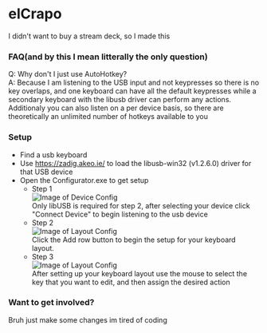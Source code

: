 # elCrapo
I didn't want to buy a stream deck, so I made this

### FAQ(and by this I mean litterally the only question)
Q: Why don't I just use AutoHotkey?  
A: Because I am listening to the USB input and not keypresses so there is no key overlaps, and one keyboard can have all the default keypresses while a secondary keyboard with the libusb driver can perform any actions. Additionaly you can also listen on a per device basis, so there are theoretically an unlimited number of hotkeys available to you 

### Setup
- Find a usb keyboard
- Use https://zadig.akeo.ie/ to load the libusb-win32 (v1.2.6.0) driver for that USB device
- Open the Configurator.exe to get setup
  - Step 1   
![Image of Device Config](https://imgur.com/z5RynJP.jpg)  
  Only libUSB is required for step 2, after selecting your device click "Connect Device" to begin listening to the usb device
  - Step 2  
![Image of Layout Config](https://imgur.com/ope14xe.jpg)  
  Click the Add row button to begin the setup for your keyboard layout. 
  - Step 3  
![Image of Layout Config](https://imgur.com/Y0Rq7rJ.jpg)  
  After setting up your keyboard layout use the mouse to select the key that you want to edit, and then assign the desired action
  
### Want to get involved?
Bruh just make some changes im tired of coding




